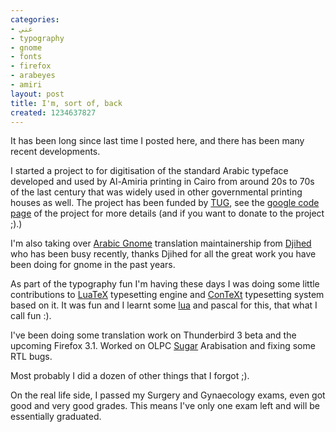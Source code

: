 ```yaml
---
categories:
- عني
- typography
- gnome
- fonts
- firefox
- arabeyes
- amiri
layout: post
title: I'm, sort of, back
created: 1234637827
---
```

It has been long since last time I posted here, and there has been many recent developments.

I started a project to for digitisation of the standard Arabic typeface developed and used by Al-Amiria printing in Cairo from around 20s to 70s of the last century that was widely used in other governmental printing houses as well. The project has been funded by [TUG](http://tug.org/tc/devfund/grants.html), see the [google code page](http://code.google.com/p/amiri/) of the project for more details (and if you want to donate to the project ;).)

I'm also taking over [Arabic Gnome](http://l10n.gnome.org/teams/ar) translation maintainership from [Djihed](http://djihed.com) who has been busy recently, thanks Djihed for all the great work you have been doing for gnome in the past years.

As part of the typography fun I'm having these days I was doing some little contributions to [LuaTeX](http://luatex.org) typesetting engine and [ConTeXt](http://wiki.contextgarden.net) typesetting system based on it. It was fun and I learnt some [lua](http://lua.org) and pascal for this, that what I call fun :).

I've been doing some translation work on Thunderbird 3 beta and the upcoming Firefox 3.1. Worked on OLPC [Sugar](http://sugarlabs.org) Arabisation and fixing some RTL bugs.

Most probably I did a dozen of other things that I forgot ;).

On the real life side, I passed my Surgery and Gynaecology exams, even got good and very good grades. This means I've only one exam left and will be essentially graduated.

